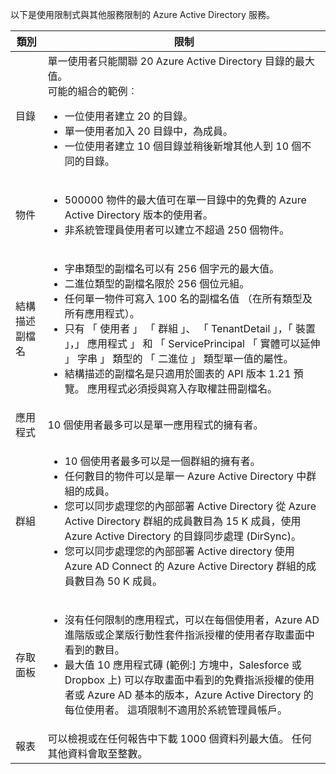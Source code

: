 以下是使用限制式與其他服務限制的 Azure Active Directory 服務。

| 類別 | 限制 |
|---|---|
| 目錄 | 單一使用者只能關聯 20 Azure Active Directory 目錄的最大值。<br />可能的組合的範例︰ <ul> <li>一位使用者建立 20 的目錄。</li><li>單一使用者加入 20 目錄中，為成員。</li><li>一位使用者建立 10 個目錄並稍後新增其他人到 10 個不同的目錄。</li></ul> |  
| 物件 | <ul><li>500000 物件的最大值可在單一目錄中的免費的 Azure Active Directory 版本的使用者。</li><li>非系統管理員使用者可以建立不超過 250 個物件。</li></ul> |
| 結構描述副檔名 | <ul><li>字串類型的副檔名可以有 256 個字元的最大值。 </li><li>二進位類型的副檔名限於 256 個位元組。</li><li>任何單一物件可寫入 100 名的副檔名值 （在所有類型及所有應用程式）。</li><li>只有 「 使用者 」 「 群組 」、 「 TenantDetail 」，「 裝置 」，」 應用程式 」 和 「 ServicePrincipal 「 實體可以延伸 」 字串 」 類型的 「 二進位 」 類型單一值的屬性。</li><li>結構描述的副檔名是只適用於圖表的 API 版本 1.21 預覽。 應用程式必須授與寫入存取權註冊副檔名。</li></ul> |
| 應用程式 | 10 個使用者最多可以是單一應用程式的擁有者。 |
| 群組 | <ul><li>10 個使用者最多可以是一個群組的擁有者。</li><li>任何數目的物件可以是單一 Azure Active Directory 中群組的成員。</li><li>您可以同步處理您的內部部署 Active Directory 從 Azure Active Directory 群組的成員數目為 15 K 成員，使用 Azure Active Directory 的目錄同步處理 (DirSync)。</li><li>您可以同步處理您的內部部署 Active directory 使用 Azure AD Connect 的 Azure Active Directory 群組的成員數目為 50 K 成員。</li></ul> |
| 存取面板 | <ul><li>沒有任何限制的應用程式，可以在每個使用者，Azure AD 進階版或企業版行動性套件指派授權的使用者存取畫面中看到的數目。</li><li>最大值 10 應用程式磚 (範例:] 方塊中，Salesforce 或 Dropbox 上) 可以存取畫面中看到的免費指派授權的使用者或 Azure AD 基本的版本，Azure Active Directory 的每位使用者。 這項限制不適用於系統管理員帳戶。</li></ul> |
| 報表 | 可以檢視或在任何報告中下載 1000 個資料列最大值。 任何其他資料會取至整數。 |
